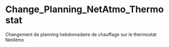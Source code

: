 Change_Planning_NetAtmo_Thermostat
==================================

Changement de planning hebdomadaire de chauffage sur le thermostat NetAtmo
